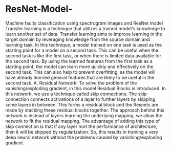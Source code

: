# ResNet-Model-
Machine faults classification using spectrogram images and ResNet model
Transfer learning is a technique that utilizes a trained model's knowledge to learn another set of data. Transfer learning aims to improve learning in the target domain by leveraging knowledge from the source domain and learning task. In this technique, a model trained on one task is used as the starting point for a model on a second task. This can be useful when the second task is like the first task, or when there is limited data available for the second task. By using the learned features from the first task as a starting point, the model can learn more quickly and effectively on the second task. This can also help to prevent overfitting, as the model will have already learned general features that are likely to be useful in the second task.
A.	Residual Network: To solve the problem of the vanishing/exploding gradient, in this model Residual Blocks is introduced. In this network, we use a technique called skip connections. The skip connection connects activations of a layer to further layers by skipping some layers in between. This forms a residual block and the Resnets are made by stacking these residual blocks together. The approach behind this network is instead of layers learning the underlying mapping, we allow the network to fit the residual mapping. The advantage of adding this type of skip connection is that if any layer hurt the performance of architecture, then it will be skipped by regularization. So, this results in training a very deep neural network without the problems caused by vanishing/exploding gradient.  
